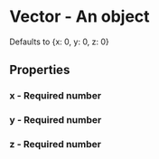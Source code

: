 

# Vector - An object



Defaults to {x: 0, y: 0, z: 0}



## Properties



### x - Required number



### y - Required number



### z - Required number

